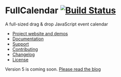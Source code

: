 
# FullCalendar [![Build Status](https://travis-ci.com/fullcalendar/fullcalendar.svg?branch=master)](https://travis-ci.com/fullcalendar/fullcalendar)

A full-sized drag & drop JavaScript event calendar

- [Project website and demos](http://fullcalendar.io/)
- [Documentation](http://fullcalendar.io/docs)
- [Support](http://fullcalendar.io/support)
- [Contributing](CONTRIBUTING.md)
- [Changelog](CHANGELOG.md)
- [License](LICENSE.txt)

Version 5 is coming soon. [Please read the blog](http://fullcalendar.io/blog)
